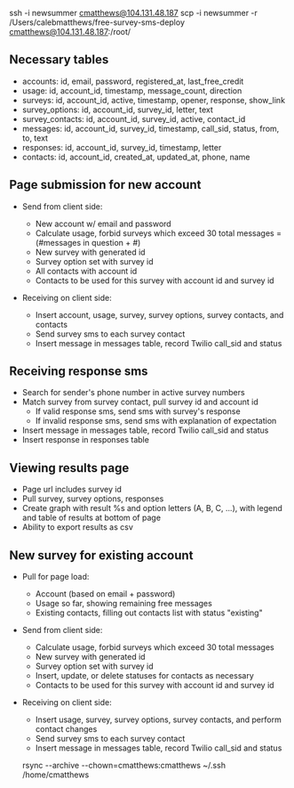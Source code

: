 ssh -i newsummer cmatthews@104.131.48.187
scp -i newsummer -r /Users/calebmatthews/free-survey-sms-deploy cmatthews@104.131.48.187:/root/

Necessary tables
----------------
- accounts: id, email, password, registered_at, last_free_credit
- usage: id, account_id, timestamp, message_count, direction
- surveys: id, account_id, active, timestamp, opener, response, show_link
- survey_options: id, account_id, survey_id, letter, text
- survey_contacts: id, account_id, survey_id, active, contact_id
- messages: id, account_id, survey_id, timestamp, call_sid, status, from, to, text
- responses: id, account_id, survey_id, timestamp, letter
- contacts: id, account_id, created_at, updated_at, phone, name

Page submission for new account
-------------------------------
- Send from client side:
  - New account w/ email and password
  - Calculate usage, forbid surveys which exceed 30 total messages = (#messages in question + #)
  - New survey with generated id
  - Survey option set with survey id
  - All contacts with account id
  - Contacts to be used for this survey with account id and survey id

- Receiving on client side:
  - Insert account, usage, survey, survey options, survey contacts, and contacts
  - Send survey sms to each survey contact
  - Insert message in messages table, record Twilio call_sid and status

Receiving response sms
----------------------
- Search for sender's phone number in active survey numbers
- Match survey from survey contact, pull survey id and account id
  - If valid response sms, send sms with survey's response
  - If invalid response sms, send sms with explanation of expectation
- Insert message in messages table, record Twilio call_sid and status
- Insert response in responses table

Viewing results page
--------------------
- Page url includes survey id
- Pull survey, survey options, responses
- Create graph with result %s and option letters (A, B, C, ...), with legend and table of results at bottom of page
- Ability to export results as csv

New survey for existing account
-------------------------------
- Pull for page load:
  - Account (based on email + password)
  - Usage so far, showing remaining free messages
  - Existing contacts, filling out contacts list with status "existing"
- Send from client side:
  - Calculate usage, forbid surveys which exceed 30 total messages
  - New survey with generated id
  - Survey option set with survey id
  - Insert, update, or delete statuses for contacts as necessary
  - Contacts to be used for this survey with account id and survey id

- Receiving on client side:
  - Insert usage, survey, survey options, survey contacts, and perform contact changes
  - Send survey sms to each survey contact
  - Insert message in messages table, record Twilio call_sid and status

  rsync --archive --chown=cmatthews:cmatthews ~/.ssh /home/cmatthews
